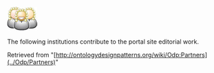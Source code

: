 [![](../images/thumb/a/a5/Partners.jpg/70px-Partners.jpg)](../Image/Partners.jpg "Partners.jpg")


The following institutions contribute to the portal site editorial work.





Retrieved from "[http://ontologydesignpatterns.org/wiki/Odp:Partners](../Odp/Partners)"